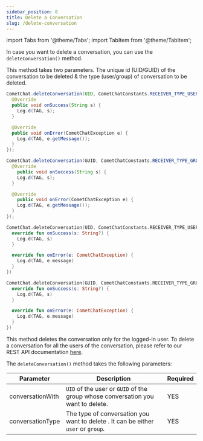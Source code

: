 ```yaml
---
sidebar_position: 8
title: Delete a Conversation
slug: /delete-conversation
---
```


import Tabs from '@theme/Tabs';
import TabItem from '@theme/TabItem';


In case you want to delete a conversation, you can use the `deleteConversation()` method.

This method takes two parameters. The unique id (UID/GUID) of the conversation to be deleted & the type (user/group) of conversation to be deleted.

<Tabs>
<TabItem value="Java(User)" label="Java(User)">

  ```java
  CometChat.deleteConversation(UID, CometChatConstants.RECEIVER_TYPE_USER, new CometChat.CallbackListener<String>() {
    @Override
    public void onSuccess(String s) {
      Log.d(TAG, s);
    }

    @Override
    public void onError(CometChatException e) {
      Log.d(TAG, e.getMessage());
    }
  });
  ```
</TabItem>
<TabItem value="Java(Group)" label="Java(Group)">

  ```java
  CometChat.deleteConversation(GUID, CometChatConstants.RECEIVER_TYPE_GROUP, new CometChat.CallbackListener<String>() {
    @Override
      public void onSuccess(String s) {
      Log.d(TAG, s);
    }

    @Override
      public void onError(CometChatException e) {
      Log.d(TAG, e.getMessage());
    }
  });
  ```
</TabItem>
<TabItem value="Kotlin(User)" label="Kotlin(User)">

  ```kotlin
  CometChat.deleteConversation(UID, CometChatConstants.RECEIVER_TYPE_USER, object : CallbackListener<String?>() {
    override fun onSuccess(s: String?) {
      Log.d(TAG, s)
    }

    override fun onError(e: CometChatException) {
      Log.d(TAG, e.message)
    }
  })
  ```
</TabItem>
<TabItem value="Kotlin(Group)" label="Kotlin(Group)">

  ```kotlin
  CometChat.deleteConversation(GUID, CometChatConstants.RECEIVER_TYPE_GROUP, object : CallbackListener<String?>() {
    override fun onSuccess(s: String?) {
      Log.d(TAG, s)
    }

    override fun onError(e: CometChatException) {
      Log.d(TAG, e.message)
    }
  })
  ```
</TabItem>
</Tabs>


This method deletes the conversation only for the logged-in user. To delete a conversation for all the users of the conversation, please refer to our REST API documentation [here](https://api-explorer.cometchat.com/reference/deletes-conversation).

The `deleteConversation()` method takes the following parameters:

| Parameter | Description | Required | 
| ---- | ---- | ---- | 
| conversationWith | `UID` of the user or `GUID` of the group whose conversation you want to delete. | YES | 
| conversationType | The type of conversation you want to delete . It can be either `user` or `group`. | YES | 
